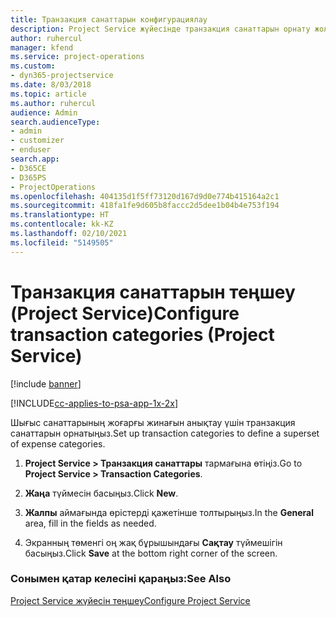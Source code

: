 ```yaml
---
title: Транзакция санаттарын конфигурациялау
description: Project Service жүйесінде транзакция санаттарын орнату жолы
author: ruhercul
manager: kfend
ms.service: project-operations
ms.custom:
- dyn365-projectservice
ms.date: 8/03/2018
ms.topic: article
ms.author: ruhercul
audience: Admin
search.audienceType:
- admin
- customizer
- enduser
search.app:
- D365CE
- D365PS
- ProjectOperations
ms.openlocfilehash: 404135d1f5ff73120d167d9d0e774b415164a2c1
ms.sourcegitcommit: 418fa1fe9d605b8faccc2d5dee1b04b4e753f194
ms.translationtype: HT
ms.contentlocale: kk-KZ
ms.lasthandoff: 02/10/2021
ms.locfileid: "5149505"
---
```

# <a name="configure-transaction-categories-project-service"></a><span data-ttu-id="caeca-103">Транзакция санаттарын теңшеу (Project Service)</span><span class="sxs-lookup"><span data-stu-id="caeca-103">Configure transaction categories (Project Service)</span></span>

[!include [banner](../includes/psa-now-project-operations.md)]

[!INCLUDE[cc-applies-to-psa-app-1x-2x](../includes/cc-applies-to-psa-app-1x-2x.md)]

<span data-ttu-id="caeca-104">Шығыс санаттарының жоғарғы жинағын анықтау үшін транзакция санаттарын орнатыңыз.</span><span class="sxs-lookup"><span data-stu-id="caeca-104">Set up transaction categories to define a superset of expense categories.</span></span>  
  
1.  <span data-ttu-id="caeca-105">**Project Service > Транзакция санаттары** тармағына өтіңіз.</span><span class="sxs-lookup"><span data-stu-id="caeca-105">Go to **Project Service > Transaction Categories**.</span></span>  
  
2.  <span data-ttu-id="caeca-106">**Жаңа** түймесін басыңыз.</span><span class="sxs-lookup"><span data-stu-id="caeca-106">Click **New**.</span></span>  
  
3.  <span data-ttu-id="caeca-107">**Жалпы** аймағында өрістерді қажетінше толтырыңыз.</span><span class="sxs-lookup"><span data-stu-id="caeca-107">In the **General** area, fill in the fields as needed.</span></span>  
  
4.  <span data-ttu-id="caeca-108">Экранның төменгі оң жақ бұрышындағы **Сақтау** түймешігін басыңыз.</span><span class="sxs-lookup"><span data-stu-id="caeca-108">Click **Save** at the bottom right corner of the screen.</span></span>  
  
### <a name="see-also"></a><span data-ttu-id="caeca-109">Сонымен қатар келесіні қараңыз:</span><span class="sxs-lookup"><span data-stu-id="caeca-109">See Also</span></span>  
 [<span data-ttu-id="caeca-110">Project Service жүйесін теңшеу</span><span class="sxs-lookup"><span data-stu-id="caeca-110">Configure Project Service</span></span>](../psa/configure.md)
